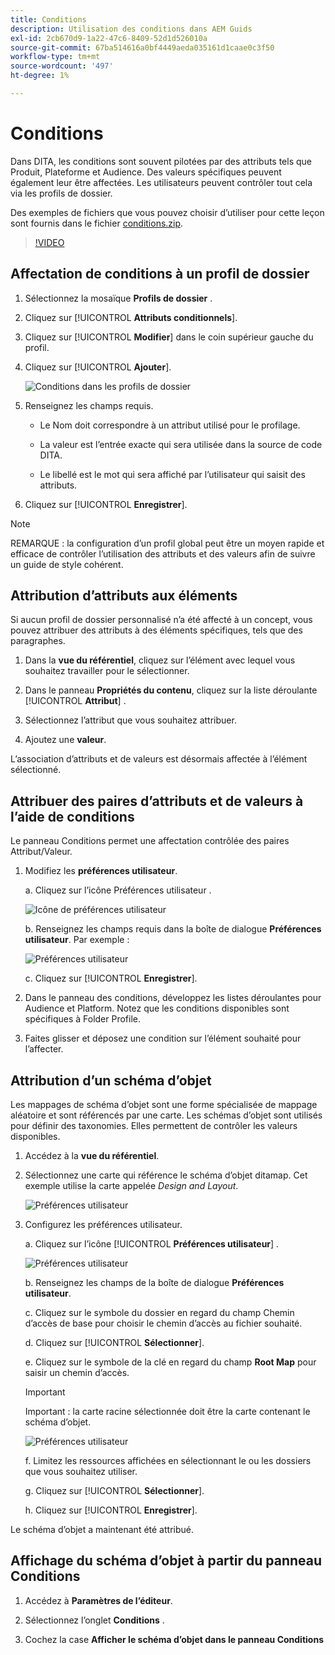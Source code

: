 ```yaml
---
title: Conditions
description: Utilisation des conditions dans AEM Guids
exl-id: 2cb670d9-1a22-47c6-8409-52d1d526010a
source-git-commit: 67ba514616a0bf4449aeda035161d1caae0c3f50
workflow-type: tm+mt
source-wordcount: '497'
ht-degree: 1%

---
```


# Conditions

Dans DITA, les conditions sont souvent pilotées par des attributs tels que Produit, Plateforme et Audience. Des valeurs spécifiques peuvent également leur être affectées. Les utilisateurs peuvent contrôler tout cela via les profils de dossier.

Des exemples de fichiers que vous pouvez choisir d’utiliser pour cette leçon sont fournis dans le fichier [conditions.zip](assets/conditions.zip).

>[!VIDEO](https://video.tv.adobe.com/v/342755?quality=12&learn=on)

## Affectation de conditions à un profil de dossier

1. Sélectionnez la mosaïque **Profils de dossier** .

1. Cliquez sur [!UICONTROL **Attributs conditionnels**].

1. Cliquez sur [!UICONTROL **Modifier**] dans le coin supérieur gauche du profil.

1. Cliquez sur [!UICONTROL **Ajouter**].

   ![Conditions dans les profils de dossier](images/lesson-13/add-name.png)

1. Renseignez les champs requis.

   - Le Nom doit correspondre à un attribut utilisé pour le profilage.

   - La valeur est l’entrée exacte qui sera utilisée dans la source de code DITA.

   - Le libellé est le mot qui sera affiché par l’utilisateur qui saisit des attributs.

1. Cliquez sur [!UICONTROL **Enregistrer**].

>[!NOTE]
>
>REMARQUE : la configuration d’un profil global peut être un moyen rapide et efficace de contrôler l’utilisation des attributs et des valeurs afin de suivre un guide de style cohérent.

## Attribution d’attributs aux éléments

Si aucun profil de dossier personnalisé n’a été affecté à un concept, vous pouvez attribuer des attributs à des éléments spécifiques, tels que des paragraphes.

1. Dans la **vue du référentiel**, cliquez sur l’élément avec lequel vous souhaitez travailler pour le sélectionner.

1. Dans le panneau **Propriétés du contenu**, cliquez sur la liste déroulante [!UICONTROL **Attribut**] .

1. Sélectionnez l’attribut que vous souhaitez attribuer.

1. Ajoutez une **valeur**.

L’association d’attributs et de valeurs est désormais affectée à l’élément sélectionné.

## Attribuer des paires d’attributs et de valeurs à l’aide de conditions

Le panneau Conditions permet une affectation contrôlée des paires Attribut/Valeur.

1. Modifiez les **préférences utilisateur**.

   a. Cliquez sur l’icône Préférences utilisateur .

   ![Icône de préférences utilisateur](images/lesson-13/user-prefs-icon.png)

   b. Renseignez les champs requis dans la boîte de dialogue **Préférences utilisateur**. Par exemple :

   ![Préférences utilisateur](images/lesson-13/user-preferences.png)

   c. Cliquez sur [!UICONTROL **Enregistrer**].

1. Dans le panneau des conditions, développez les listes déroulantes pour Audience et Platform. Notez que les conditions disponibles sont spécifiques à Folder Profile.

1. Faites glisser et déposez une condition sur l’élément souhaité pour l’affecter.

## Attribution d’un schéma d’objet

Les mappages de schéma d’objet sont une forme spécialisée de mappage aléatoire et sont référencés par une carte. Les schémas d’objet sont utilisés pour définir des taxonomies. Elles permettent de contrôler les valeurs disponibles.

1. Accédez à la **vue du référentiel**.

1. Sélectionnez une carte qui référence le schéma d’objet ditamap. Cet exemple utilise la carte appelée _Design and Layout_.

   ![Préférences utilisateur](images/lesson-13/subject-scheme-map.png)

1. Configurez les préférences utilisateur.

   a. Cliquez sur l’icône [!UICONTROL **Préférences utilisateur**] .

   ![Préférences utilisateur](images/lesson-13/user-prefs-icon-2.png)

   b. Renseignez les champs de la boîte de dialogue **Préférences utilisateur**.

   c. Cliquez sur le symbole du dossier en regard du champ Chemin d’accès de base pour choisir le chemin d’accès au fichier souhaité.

   d. Cliquez sur [!UICONTROL **Sélectionner**].

   e. Cliquez sur le symbole de la clé en regard du champ **Root Map** pour saisir un chemin d’accès.

   >[!IMPORTANT]
   >
   >Important : la carte racine sélectionnée doit être la carte contenant le schéma d’objet.

   ![Préférences utilisateur](images/lesson-13/user-preferences-2.png)

   f. Limitez les ressources affichées en sélectionnant le ou les dossiers que vous souhaitez utiliser.

   g. Cliquez sur [!UICONTROL **Sélectionner**].

   h. Cliquez sur [!UICONTROL **Enregistrer**].

Le schéma d’objet a maintenant été attribué.

## Affichage du schéma d’objet à partir du panneau Conditions

1. Accédez à **Paramètres de l’éditeur**.

1. Sélectionnez l’onglet **Conditions** .

1. Cochez la case **Afficher le schéma d’objet dans le panneau Conditions**
